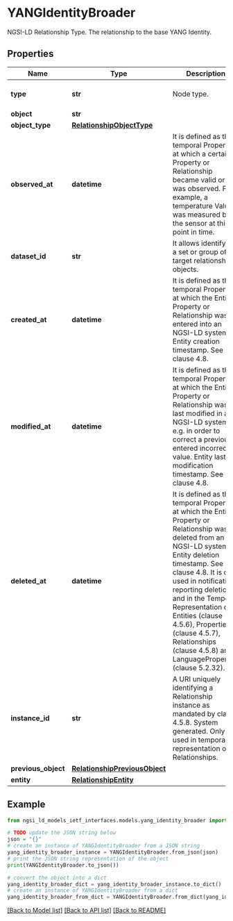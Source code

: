 # YANGIdentityBroader

NGSI-LD Relationship Type. The relationship to the base YANG Identity.

## Properties

Name | Type | Description | Notes
------------ | ------------- | ------------- | -------------
**type** | **str** | Node type.  | [optional] [default to 'Relationship']
**object** | **str** |  | 
**object_type** | [**RelationshipObjectType**](RelationshipObjectType.md) |  | [optional] 
**observed_at** | **datetime** | It is defined as the temporal Property at which a certain Property or Relationship became valid or was observed. For example, a temperature Value was measured by the sensor at this point in time.  | [optional] 
**dataset_id** | **str** | It allows identifying a set or group of target relationship objects.  | [optional] 
**created_at** | **datetime** | It is defined as the temporal Property at which the Entity, Property or Relationship was entered into an NGSI-LD system.  Entity creation timestamp. See clause 4.8.  | [optional] 
**modified_at** | **datetime** | It is defined as the temporal Property at which the Entity, Property or Relationship was last modified in an NGSI-LD system, e.g. in order to correct a previously entered incorrect value.  Entity last modification timestamp. See clause 4.8.  | [optional] 
**deleted_at** | **datetime** | It is defined as the temporal Property at which the Entity, Property or Relationship was deleted from an NGSI-LD system.  Entity deletion timestamp. See clause 4.8. It is only used in notifications reporting deletions and in the Temporal Representation of Entities (clause 4.5.6), Properties (clause 4.5.7), Relationships (clause 4.5.8) and LanguageProperties (clause 5.2.32).  | [optional] 
**instance_id** | **str** | A URI uniquely identifying a Relationship instance as mandated by clause 4.5.8. System generated. Only used in temporal representation of Relationships.  | [optional] [readonly] 
**previous_object** | [**RelationshipPreviousObject**](RelationshipPreviousObject.md) |  | [optional] 
**entity** | [**RelationshipEntity**](RelationshipEntity.md) |  | [optional] 

## Example

```python
from ngsi_ld_models_ietf_interfaces.models.yang_identity_broader import YANGIdentityBroader

# TODO update the JSON string below
json = "{}"
# create an instance of YANGIdentityBroader from a JSON string
yang_identity_broader_instance = YANGIdentityBroader.from_json(json)
# print the JSON string representation of the object
print(YANGIdentityBroader.to_json())

# convert the object into a dict
yang_identity_broader_dict = yang_identity_broader_instance.to_dict()
# create an instance of YANGIdentityBroader from a dict
yang_identity_broader_from_dict = YANGIdentityBroader.from_dict(yang_identity_broader_dict)
```
[[Back to Model list]](../README.md#documentation-for-models) [[Back to API list]](../README.md#documentation-for-api-endpoints) [[Back to README]](../README.md)


